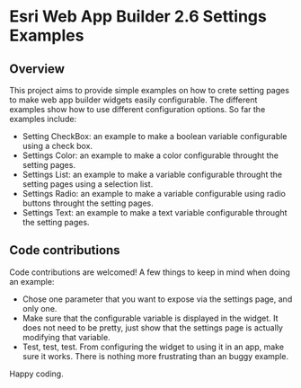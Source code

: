 # Esri Web App Builder 2.6 Settings Examples

## Overview

This project aims to provide simple examples on how to crete setting pages to make web app builder widgets easily configurable. The different examples show how to use different configuration options. So far the examples include:

* Setting CheckBox: an example to make a boolean variable configurable using a check box.
* Settings Color: an example to make a color configurable throught the setting pages.
* Settings List: an example to make a variable configurable throught the setting pages using a selection list.
* Settings Radio: an example to make a variable configurable using radio buttons throught the setting pages.
* Settings Text: an example to make a text variable configurable throught the setting pages.


## Code contributions

Code contributions are welcomed! A few things to keep in mind when doing an example:

* Chose one parameter that you want to expose via the settings page, and only one.
* Make sure that the configurable variable is displayed in the widget. It does not need to be pretty, just show that the settings page is actually modifying that variable.
* Test, test, test. From configuring the widget to using it in an app, make sure it works. There is nothing more frustrating than an buggy example.

Happy coding.
